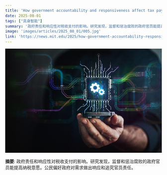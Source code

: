 ```yaml
---
title: 'How government accountability and responsiveness affect tax payment'
date: 2025-08-01
tags: ["具身智能"]
summary: '政府责任和响应性对税收支付的影响。研究发现，监督和惩治腐败的政府官员能提高纳税意愿。公民偏好政府对需求做出响应和追究官员责任。'
image: 'images/articles/2025_08_01/005.jpg'
link: 'https://news.mit.edu/2025/how-government-accountability-responsiveness-affect-tax-payment-0731'
---
```

![How government accountability and responsiveness affect tax payment](images/articles/2025_08_01/005.jpg)

**摘要**: 政府责任和响应性对税收支付的影响。研究发现，监督和惩治腐败的政府官员能提高纳税意愿。公民偏好政府对需求做出响应和追究官员责任。
